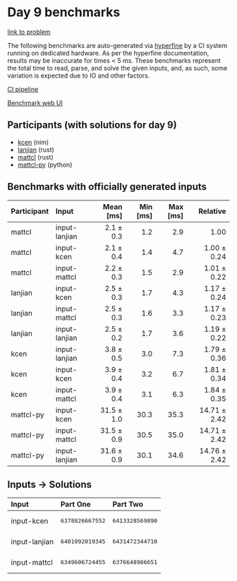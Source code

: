 # Day 9 benchmarks

[link to problem](https://adventofcode.com/2024/day/9)

The following benchmarks are auto-generated via
[hyperfine](https://github.com/sharkdp/hyperfine) by a CI system running on
dedicated hardware. As per the hyperfine documentation, results may be
inaccurate for times < 5 ms. These benchmarks represent the total time to read,
parse, and solve the given inputs, and, as such, some variation is expected due
to IO and other factors.

[CI pipeline](http://ci.papercode.net:8080/teams/main/pipelines/aoc2024)

[Benchmark web UI](https://aoc.ancalagon.black)


## Participants (with solutions for day 9)

- [kcen](https://github.com/kcen/aoc2024) (nim)
- [lanjian](https://github.com/lanjian/aoc-2024) (rust)
- [mattcl](https://github.com/mattcl/aoc2024) (rust)
- [mattcl-py](https://github.com/mattcl/aoc2024-py) (python)


## Benchmarks with officially generated inputs

| Participant | Input | Mean [ms] | Min [ms] | Max [ms] | Relative |
|:---|:---|---:|---:|---:|---:|
| mattcl | input-lanjian | 2.1 ± 0.3 | 1.2 | 2.9 | 1.00 |
| mattcl | input-kcen | 2.1 ± 0.4 | 1.4 | 4.7 | 1.00 ± 0.24 |
| mattcl | input-mattcl | 2.2 ± 0.3 | 1.5 | 2.9 | 1.01 ± 0.22 |
| lanjian | input-kcen | 2.5 ± 0.3 | 1.7 | 4.3 | 1.17 ± 0.24 |
| lanjian | input-mattcl | 2.5 ± 0.3 | 1.6 | 3.3 | 1.17 ± 0.23 |
| lanjian | input-lanjian | 2.5 ± 0.2 | 1.7 | 3.6 | 1.19 ± 0.22 |
| kcen | input-lanjian | 3.8 ± 0.5 | 3.0 | 7.3 | 1.79 ± 0.36 |
| kcen | input-kcen | 3.9 ± 0.4 | 3.2 | 6.7 | 1.81 ± 0.34 |
| kcen | input-mattcl | 3.9 ± 0.4 | 3.1 | 6.3 | 1.84 ± 0.35 |
| mattcl-py | input-kcen | 31.5 ± 1.0 | 30.3 | 35.3 | 14.71 ± 2.42 |
| mattcl-py | input-mattcl | 31.5 ± 0.9 | 30.5 | 35.0 | 14.71 ± 2.42 |
| mattcl-py | input-lanjian | 31.6 ± 0.9 | 30.1 | 34.6 | 14.76 ± 2.42 |


## Inputs -> Solutions

| Input | Part One | Part Two |
|:---|:---|:---|
|input-kcen|<pre>6378826667552</pre>|<pre>6413328569890</pre>|
|input-lanjian|<pre>6401092019345</pre>|<pre>6431472344710</pre>|
|input-mattcl|<pre>6349606724455</pre>|<pre>6376648986651</pre>|